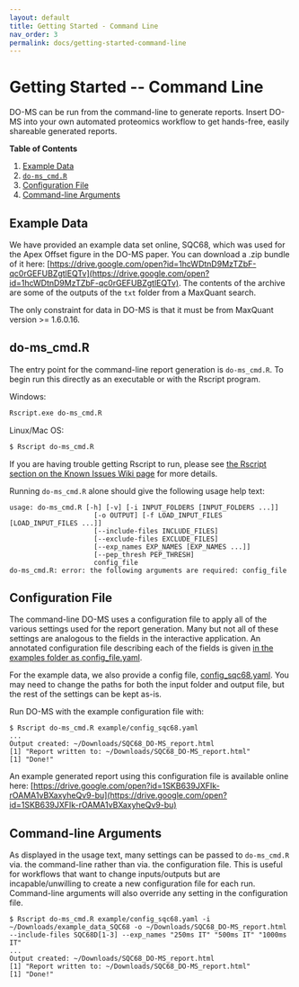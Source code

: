 ```yaml
---
layout: default
title: Getting Started - Command Line
nav_order: 3
permalink: docs/getting-started-command-line
---
```


# Getting Started -- Command Line

DO-MS can be run from the command-line to generate reports. Insert DO-MS into your own automated proteomics workflow to get hands-free, easily shareable generated reports.

**Table of Contents**

1. [Example Data](#example-data)
2. [`do-ms_cmd.R`](#do-ms_cmdr)
3. [Configuration File](#configuration-file)
4. [Command-line Arguments](#command-line-arguments)

## Example Data

We have provided an example data set online, SQC68, which was used for the Apex Offset figure in the DO-MS paper. You can download a .zip bundle of it here: [https://drive.google.com/open?id=1hcWDtnD9MzTZbF-qc0rGEFUBZgtlEQTv](https://drive.google.com/open?id=1hcWDtnD9MzTZbF-qc0rGEFUBZgtlEQTv). The contents of the archive are some of the outputs of the `txt` folder from a MaxQuant search.

The only constraint for data in DO-MS is that it must be from MaxQuant version >= 1.6.0.16.


## do-ms_cmd.R

The entry point for the command-line report generation is `do-ms_cmd.R`. To begin run this directly as an executable or with the Rscript program.

Windows:

```bash
Rscript.exe do-ms_cmd.R
```

Linux/Mac OS:

```bash
$ Rscript do-ms_cmd.R
```

If you are having trouble getting Rscript to run, please see [the Rscript section on the Known Issues Wiki page]({{site.baseurl}}/docs/known-issues#r-rscript-issues) for more details.

Running `do-ms_cmd.R` alone should give the following usage help text:

```
usage: do-ms_cmd.R [-h] [-v] [-i INPUT_FOLDERS [INPUT_FOLDERS ...]]
                     [-o OUTPUT] [-f LOAD_INPUT_FILES [LOAD_INPUT_FILES ...]]
                     [--include-files INCLUDE_FILES]
                     [--exclude-files EXCLUDE_FILES]
                     [--exp_names EXP_NAMES [EXP_NAMES ...]]
                     [--pep_thresh PEP_THRESH]
                     config_file
do-ms_cmd.R: error: the following arguments are required: config_file
```

## Configuration File

The command-line DO-MS uses a configuration file to apply all of the various settings used for the report generation. Many but not all of these settings are analogous to the fields in the interactive application. An annotated configuration file describing each of the fields is given [in the examples folder as config_file.yaml](https://github.com/SlavovLab/DO-MS/blob/master/example/config_file.yaml).

For the example data, we also provide a config file, [config_sqc68.yaml](https://github.com/SlavovLab/DO-MS/blob/master/example/config_sqc68.yaml). You may need to change the paths for both the input folder and output file, but the rest of the settings can be kept as-is.

Run DO-MS with the example configuration file with:

```
$ Rscript do-ms_cmd.R example/config_sqc68.yaml
...
Output created: ~/Downloads/SQC68_DO-MS_report.html
[1] "Report written to: ~/Downloads/SQC68_DO-MS_report.html"
[1] "Done!"
```

An example generated report using this configuration file is available online here: [https://drive.google.com/open?id=1SKB639JXFIk-rOAMA1vBXaxyheQv9-bu](https://drive.google.com/open?id=1SKB639JXFIk-rOAMA1vBXaxyheQv9-bu)

## Command-line Arguments

As displayed in the usage text, many settings can be passed to `do-ms_cmd.R` via. the command-line rather than via. the configuration file. This is useful for workflows that want to change inputs/outputs but are incapable/unwilling to create a new configuration file for each run. Command-line arguments will also override any setting in the configuration file.

```
$ Rscript do-ms_cmd.R example/config_sqc68.yaml -i ~/Downloads/example_data_SQC68 -o ~/Downloads/SQC68_DO-MS_report.html --include-files SQC68D[1-3] --exp_names "250ms IT" "500ms IT" "1000ms IT"
...
Output created: ~/Downloads/SQC68_DO-MS_report.html
[1] "Report written to: ~/Downloads/SQC68_DO-MS_report.html"
[1] "Done!"
```

